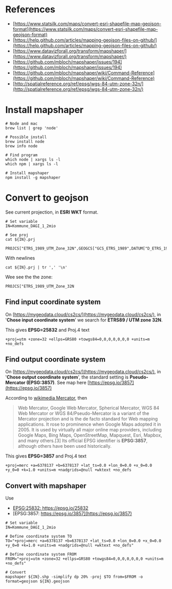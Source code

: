 # References

* [https://www.statsilk.com/maps/convert-esri-shapefile-map-geojson-format](https://www.statsilk.com/maps/convert-esri-shapefile-map-geojson-format)
* [https://help.github.com/articles/mapping-geojson-files-on-github/](https://help.github.com/articles/mapping-geojson-files-on-github/)
* [https://www.datavizforall.org/transform/mapshaper/](https://www.datavizforall.org/transform/mapshaper/)
* [https://github.com/mbloch/mapshaper/issues/194](https://github.com/mbloch/mapshaper/issues/194)
* [https://github.com/mbloch/mapshaper/wiki/Command-Reference](https://github.com/mbloch/mapshaper/wiki/Command-Reference)
* [http://spatialreference.org/ref/epsg/wgs-84-utm-zone-32n/](http://spatialreference.org/ref/epsg/wgs-84-utm-zone-32n/)


# Install mapshaper


```
# Node and mac
brew list | grep 'node'

# Possible install
brew install node
brew info node

# Find program
which node | xargs ls -l
which npm | xargs ls -l

# Install mapshaper
npm install -g mapshaper
```

# Convert to geojson

See current projection, in **ESRI WKT** format.

```
# Set variable
IN=Kommune_DAGI_1_2mio

# See proj
cat ${IN}.prj

PROJCS["ETRS_1989_UTM_Zone_32N",GEOGCS["GCS_ETRS_1989",DATUM["D_ETRS_1989",SPHEROID["GRS_1980",6378137.0,298.257222101]],PRIMEM["Greenwich",0.0],UNIT["Degree",0.0174532925199433]],PROJECTION["Transverse_Mercator"],PARAMETER["False_Easting",500000.0],PARAMETER["False_Northing",0.0],PARAMETER["Central_Meridian",9.0],PARAMETER["Scale_Factor",0.9996],PARAMETER["Latitude_Of_Origin",0.0],UNIT["Meter",1.0]]
```

With newlines

```
cat ${IN}.prj | tr ',' '\n'
```
Wee see the the zone:

```
PROJCS["ETRS_1989_UTM_Zone_32N
```

## Find input coordinate system
On [https://mygeodata.cloud/cs2cs/](https://mygeodata.cloud/cs2cs/), in '**Chose input coordinate system**' we search for **ETRS89 / UTM zone 32N**.

This gives **EPSG=25832** and Proj.4 text

```
+proj=utm +zone=32 +ellps=GRS80 +towgs84=0,0,0,0,0,0,0 +units=m +no_defs
```

## Find output coordinate system
On [https://mygeodata.cloud/cs2cs/](https://mygeodata.cloud/cs2cs/), in '**Chose output coordinate system**', the standard setting is **Pseudo-Mercator (EPSG:3857)**. See map here [https://epsg.io/3857](https://epsg.io/3857)

According to [wikimedia Mercator](https://en.wikipedia.org/wiki/Web_Mercator), then

> Web Mercator, Google Web Mercator, Spherical Mercator, WGS 84 Web Mercator or WGS 84/Pseudo-Mercator is a variant of the Mercator projection and is the de facto standard for Web mapping applications. It rose to prominence when Google Maps adopted it in 2005. It is used by virtually all major online map providers, including Google Maps, Bing Maps, OpenStreetMap, Mapquest, Esri, Mapbox, and many others.[3] Its official EPSG identifier is **EPSG:3857**, although others have been used historically.

This gives **EPSG=3857** and Proj.4 text

```
+proj=merc +a=6378137 +b=6378137 +lat_ts=0.0 +lon_0=0.0 +x_0=0.0 +y_0=0 +k=1.0 +units=m +nadgrids=@null +wktext +no_defs
```

## Convert with mapshaper

Use 

* [EPSG:25832: https://epsg.io/25832 ](https://epsg.io/25832)
* [EPSG:3857: https://epsg.io/3857](https://epsg.io/3857)

```
# Set variable
IN=Kommune_DAGI_1_2mio

# Define coordinate system TO
TO="+proj=merc +a=6378137 +b=6378137 +lat_ts=0.0 +lon_0=0.0 +x_0=0.0 
+y_0=0 +k=1.0 +units=m +nadgrids=@null +wktext +no_defs"

# Define coordinate system FROM
FROM="+proj=utm +zone=32 +ellps=GRS80 +towgs84=0,0,0,0,0,0,0 +units=m +no_defs"

# Convert
mapshaper ${IN}.shp -simplify dp 20% -proj $TO from=$FROM -o format=geojson ${IN}.geojson
```